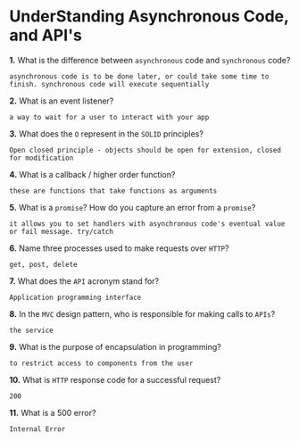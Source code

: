 # UnderStanding Asynchronous Code, and API's

**1.** What is the difference between `asynchronous` code and `synchronous` code?
<!-- enter you answer in the space below -->
```
asynchronous code is to be done later, or could take some time to finish. synchronous code will execute sequentially
```
**2.** What is an event listener?
<!-- enter you answer in the space below -->
```
a way to wait for a user to interact with your app
```
**3.** What does the `O` represent in the `SOLID` principles?
<!-- enter you answer in the space below -->
```
Open closed principle - objects should be open for extension, closed for modification
```
**4.** What is a callback / higher order function?
<!-- enter you answer in the space below -->
```
these are functions that take functions as arguments
```
**5.** What is a `promise`? How do you capture an error from a `promise`?
<!-- enter you answer in the space below -->
```
it allows you to set handlers with asynchronous code's eventual value or fail message. try/catch
```
**6.** Name three processes used to make requests over `HTTP`?
<!-- enter you answer in the space below -->
```
get, post, delete
```
**7.** What does the `API` acronym stand for?
<!-- enter you answer in the space below -->
```
Application programming interface
```
**8.** In the `MVC` design pattern, who is responsible for making calls to `APIs`?
<!-- enter you answer in the space below -->
```
the service
```
**9.** What is the purpose of encapsulation in programming?
<!-- enter you answer in the space below -->
```
to restrict access to components from the user
```
**10.** What is `HTTP` response code for a successful request?
<!-- enter you answer in the space below -->
```
200
```
**11.** What is a 500 error?
<!-- enter you answer in the space below -->
```
Internal Error
```